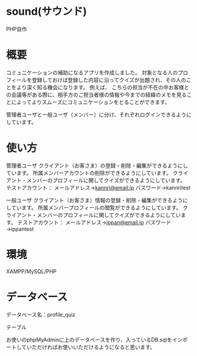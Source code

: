 # sound(サウンド)
PHP自作

# 概要
コミュニケーションの補助になるアプリを作成しました。
対象となる人のプロフィールを登録しておけば登録した内容に沿ってクイズが出題され、その人のことをより深く知る機会になります。
例えば、
こちらの担当が不在の中お客様との会議等がある際に、相手方のご担当者様の情報や今までの経緯のメモを見ることによってよりスムーズにコミュニケーションをとることができます。

管理者ユーザと一般ユーザ（メンバー）に分け、それぞれログインできるようにしています。

# 使い方
管理者ユーザ
クライアント（お客さま）の登録・削除・編集ができるようにしています。
所属メンバーアカウントの削除ができるようにしています。
クライアント・メンバーのプロフィールに関してクイズができるようにしています。
テストアカウント：
メールアドレス→kannri@email.jp
パスワード→kannritest

一般ユーザ
クライアント（お客さま）情報の登録・削除・編集ができるようにしています。
所属メンバープロフィールの閲覧ができるようにしています。
クライアント・メンバーのプロフィールに関してクイズができるようにしています。
テストアカウント：
メールアドレス→ippan@email.jp
パスワード→ippantest

# 環境
XAMPP/MySQL/PHP

# データベース
データベース名：profile_quiz

テーブル

お使いのphpMyAdminに上のデータベースを作り、入っているDB.sqlをインポートしていただければお使いいただけるようになると思います。